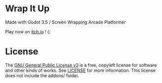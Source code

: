 # Wrap It Up
Made with Godot 3.5 / Screen Wrapping Arcade Platformer 

Play now on [itch.io](https://harmonyhoney.itch.io/wrap-it-up) ! (:

# License
The [GNU General Public License v3](https://www.gnu.org/licenses/gpl-3.0.en.html) is a free, copyleft license for software and other kinds of works. See [LICENSE](LICENSE) for more information. This license does not include the addons/ folder.
